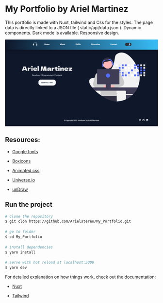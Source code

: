 # My Portfolio by Ariel Martinez

This portfolio is made with Nuxt, tailwind and Css for the styles. The page data is directly linked to a JSON file ( static/api/data.json ). Dynamic components. Dark mode is available. Responsive design.

![MyPortfolio-img](./assets/img/Screenshot.png "My Portfolio")

## Resources: 

* [Google fonts](https://fonts.google.com/) 

* [Boxicons](https://boxicons.com/)

* [Animated.css](https://animate.style/)

* [Universe.io](https://universe.io/)

* [unDraw](https://undraw.co/illustrations)



## Run the project
```bash
# clone the repository
$ git clon https://github.com/Arielstereo/My_Portfolio.git

# go to folder
$ cd My_Portfolio

# install dependencies
$ yarn install

# serve with hot reload at localhost:3000
$ yarn dev

```


For detailed explanation on how things work, check out the documentation: 

* [Nuxt](https://nuxtjs.org)

* [Tailwind](https://tailwindcss.com)


